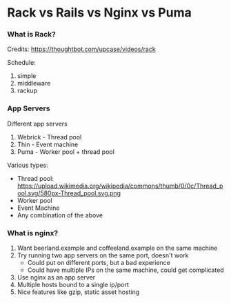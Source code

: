 Rack vs Rails vs Nginx vs Puma
==============================

### What is Rack?
Credits: https://thoughtbot.com/upcase/videos/rack

Schedule:

1. simple
1. middleware
1. rackup


### App Servers
Different app servers

1. Webrick - Thread pool
1. Thin - Event machine
1. Puma - Worker pool + thread pool

Various types:

* Thread pool: https://upload.wikimedia.org/wikipedia/commons/thumb/0/0c/Thread_pool.svg/580px-Thread_pool.svg.png
* Worker pool
* Event Machine
* Any combination of the above


### What is nginx?

1. Want beerland.example and coffeeland.example on the same machine
1. Try running two app servers on the same port, doesn't work
   * Could put on different ports, but a bad experience
   * Could have multiple IPs on the same machine, could get complicated
1. Use nginx as an app server
1. Multiple hosts bound to a single ip/port
1. Nice features like gzip, static asset hosting
